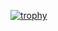 [![trophy](https://github-profile-trophy.vercel.app/?username=an-vadim-an&theme=onedark)](https://github.com/ryo-ma/github-profile-trophy)
